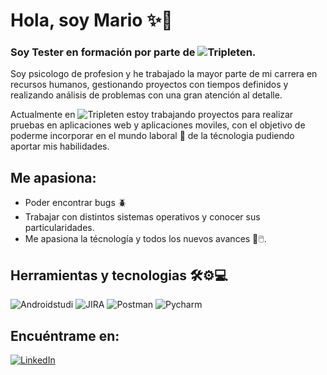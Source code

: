 # Hola, soy Mario ✨🚀  

### Soy Tester en formación por parte de ![Tripleten](https://img.shields.io/badge/Tripleten-Tripleten?style=plastic&logoColor=%23FFFFFF&logoSize=auto&color=%23000000).

Soy psicologo de profesion y he trabajado la mayor parte de mi carrera en recursos humanos, gestionando proyectos con tiempos definidos y realizando análisis de problemas con una gran atención al detalle. 

Actualmente en ![Tripleten](https://img.shields.io/badge/Tripleten-Tripleten?style=plastic&logoColor=%23FFFFFF&logoSize=auto&color=%23000000) estoy trabajando proyectos para realizar pruebas en aplicaciones web y aplicaciones moviles, con el objetivo de poderme incorporar en el mundo laboral 💼 de la técnologia pudiendo aportar mis habilidades. 

## Me apasiona: 
- Poder encontrar bugs 🪲
- Trabajar con distintos sistemas operativos y conocer sus particularidades.
- Me apasiona la técnología y todos los nuevos avances 📱🖱️.

## Herramientas y tecnologias 🛠️⚙️💻
![Androidstudi](https://img.shields.io/badge/Android_Studio-Android_Studio?style=for-the-badge&logo=androidstudio&logoColor=%23FFFFFF&logoSize=auto&labelColor=%23000000&color=%233DDC84) ![JIRA](https://img.shields.io/badge/Jira-Jira?style=for-the-badge&logo=jira&logoColor=%23FFFFFF&logoSize=auto&labelColor=%23000000&color=%230052CC) ![Postman](https://img.shields.io/badge/Postman-Postman?style=for-the-badge&logo=postman&logoColor=%23FFFFFF&logoSize=auto&labelColor=%23000000&color=%23FF6C37) ![Pycharm](https://img.shields.io/badge/Pycharm-Pycharm?style=for-the-badge&logo=pycharm&logoColor=%23FFFFFF&logoSize=auto&labelColor=%23000000&color=%231DA456)
## Encuéntrame en:
[![LinkedIn](https://img.shields.io/badge/Mario_Pastrana-Mario_Pastrana?style=for-the-badge&logo=linkedin&logoColor=%23FFFFFF&logoSize=auto&label=Linkedin&labelColor=%23000000&color=%230A66C2
)](www.linkedin.com/in/mario-guillermo-p-99b040140)

